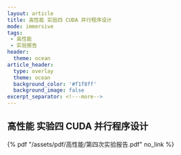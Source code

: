 ```yaml
---
layout: article
title: 高性能 实验四 CUDA 并行程序设计
mode: immersive
tags:
 - 高性能
 - 实验报告
header:
  theme: ocean
article_header:
  type: overlay
  theme: ocean
  background_color: '#f1f8ff'
  background_image: false
excerpt_separator: <!---more-->
---
```


## 高性能 实验四 CUDA 并行程序设计

<!---more-->
 {% pdf "/assets/pdf/高性能/第四次实验报告.pdf" no_link %}